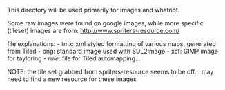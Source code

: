 This directory will be used primarily for images and whatnot.

Some raw images were found on google images, while more specific (tileset) images are from:
http://www.spriters-resource.com/

file explanations:
    - tmx: xml styled formatting of various maps, generated from Tiled
    - png: standard image used with SDL2Image
    - xcf: GIMP image for tayloring
    - *rule*: file for Tiled automapping...

NOTE: the tile set grabbed from spriters-resource seems to be off... may need to find a new resource for these images
